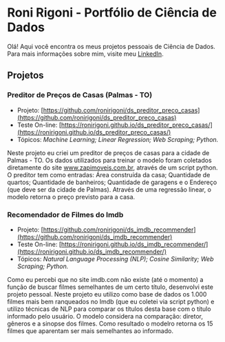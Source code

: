 # Roni Rigoni - Portfólio de Ciência de Dados

Olá! Aqui você encontra os meus projetos pessoais de Ciência de Dados. Para mais informações sobre mim, visite meu [LinkedIn](https://www.linkedin.com/in/ronirigoni/).


## Projetos

### Preditor de Preços de Casas (Palmas - TO)

- Projeto: [https://github.com/ronirigoni/ds_preditor_preco_casas](https://github.com/ronirigoni/ds_preditor_preco_casas)
- Teste On-line: [https://ronirigoni.github.io/ds_preditor_preco_casas/](https://ronirigoni.github.io/ds_preditor_preco_casas/)
- Tópicos: *Machine Learning; Linear Regression; Web Scraping; Python.*

Neste projeto eu criei um preditor de preços de casas para a cidade de Palmas - TO. Os dados utilizados para treinar o modelo foram coletados diretamente do site www.zapimoveis.com.br, através de um script python. O preditor tem como entradas: Área construída da casa; Quantidade de quartos; Quantidade de banheiros; Quantidade de garagens e o Endereço (que deve ser da cidade de Palmas). Através de uma regressão linear, o modelo retorna o preço previsto para a casa.


### Recomendador de Filmes do Imdb

- Projeto: [https://github.com/ronirigoni/ds_imdb_recommender](https://github.com/ronirigoni/ds_imdb_recommender)
- Teste On-line: [https://ronirigoni.github.io/ds_imdb_recommender/](https://ronirigoni.github.io/ds_imdb_recommender/)
- Tópicos: *Natural Language Processing (NLP); Cosine Similarity; Web Scraping; Python.*

Como eu percebi que no site imdb.com não existe (até o momento) a função de buscar filmes semelhantes de um certo título, desenvolvi este projeto pessoal. Neste projeto eu utilizo como base de dados os 1.000 filmes mais bem ranqueados no Imdb (que eu coletei via script python) e utilizo técnicas de NLP para comparar os títulos desta base com o título informado pelo usuário. O modelo considera na comparação: diretor, gêneros e a sinopse dos filmes. Como resultado o modelro retorna os 15 filmes que aparentam ser mais semelhantes ao informado.